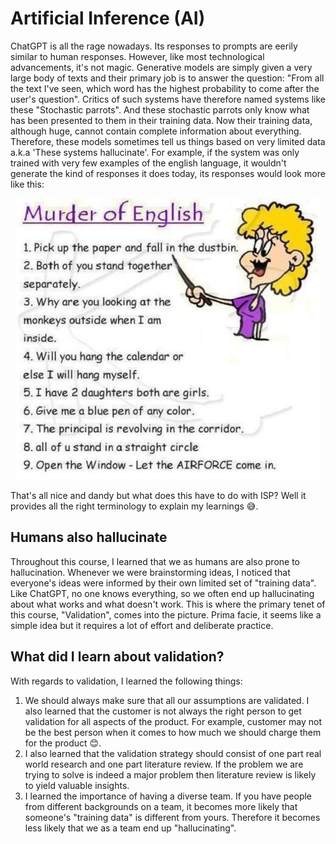 # Artificial Inference (AI)

ChatGPT is all the rage nowadays. Its responses to prompts are eerily similar to human responses. However, like most technological advancements, it's not magic. Generative models are simply given a very large body of texts and their primary job is to answer the question: "From all the text I've seen, which word has the highest probability to come after the user's question". Critics of such systems have therefore named systems like these "Stochastic parrots". And these stochastic parrots only know what has been presented to them in their training data. Now their training data, although huge, cannot contain complete information about everything. Therefore, these models sometimes tell us things based on very limited data a.k.a 'These systems hallucinate'. For example, if the system was only trained with very few examples of the english language, it wouldn't generate the kind of responses it does today, its responses would look more like this: 

<p align="center">
    <img src="./MurderOfEnglish.jpg">
</p>

That's all nice and dandy but what does this have to do with ISP? Well it provides all the right terminology to explain my learnings 😅. 

## Humans also hallucinate
Throughout this course, I learned that we as humans are also prone to hallucination. Whenever we were brainstorming ideas, I noticed that everyone's ideas were informed by their own limited set of "training data". Like ChatGPT, no one knows everything, so we often end up hallucinating about what works and what doesn't work. This is where the primary tenet of this course, "Validation", comes into the picture. Prima facie, it seems like a simple idea but it requires a lot of effort and deliberate practice.

## What did I learn about validation?
With regards to validation, I learned the following things:
1. We should always make sure that all our assumptions are validated. I also learned that the customer is not always the right person to get validation for all aspects of the product. For example, customer may not be the best person when it comes to how much we should charge them for the product 😊. 
2. I also learned that the validation strategy should consist of one part real world research and one part literature review. If the problem we are trying to solve is indeed a major problem then literature review is likely to yield valuable insights.
3. I learned the importance of having a diverse team. If you have people from different backgrounds on a team, it becomes more likely that someone's "training data" is different from yours. Therefore it becomes less likely that we as a team end up "hallucinating".


